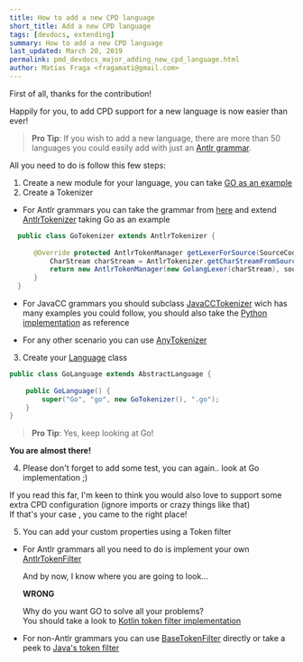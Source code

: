 ```yaml
---
title: How to add a new CPD language
short_title: Add a new CPD language
tags: [devdocs, extending]
summary: How to add a new CPD language
last_updated: March 20, 2019
permalink: pmd_devdocs_major_adding_new_cpd_language.html
author: Matías Fraga <fragamati@gmail.com>
---
```


First of all, thanks for the contribution!     
    
Happily for you, to add CPD support for a new language is now easier than ever!     
> **Pro Tip**: If you wish to add a new language, there are more than 50 languages you could easily add with just an [Antlr grammar](https://github.com/antlr/grammars-v4).    


 All you need to do is follow this few steps:
     
1. Create a new module for your language, you can take [GO as an example](https://github.com/pmd/pmd/tree/master/pmd-go)    
2. Create a Tokenizer
	
- For Antlr grammars you can take the grammar from [here](https://github.com/antlr/grammars-v4)  and extend [AntlrTokenizer](https://github.com/pmd/pmd/blob/master/pmd-core/src/main/java/net/sourceforge/pmd/cpd/AntlrTokenizer.java)  taking Go as an example
  
	
```java 
  public class GoTokenizer extends AntlrTokenizer {    
    
      @Override protected AntlrTokenManager getLexerForSource(SourceCode sourceCode) {   
          CharStream charStream = AntlrTokenizer.getCharStreamFromSourceCode(sourceCode);   
          return new AntlrTokenManager(new GolangLexer(charStream), sourceCode.getFileName());   
      }
  }
```

	
- For JavaCC grammars you should subclass [JavaCCTokenizer](https://github.com/pmd/pmd/blob/master/pmd-core/src/main/java/net/sourceforge/pmd/cpd/internal/JavaCCTokenizer.java) wich has many examples you could follow, you should also take the [Python implementation](https://github.com/pmd/pmd/blob/master/pmd-python/src/main/java/net/sourceforge/pmd/cpd/PythonTokenizer.java) as reference


- For any other scenario you can use [AnyTokenizer](https://github.com/pmd/pmd/blob/master/pmd-core/src/main/java/net/sourceforge/pmd/cpd/AnyTokenizer.java)

3. Create your [Language](https://github.com/pmd/pmd/blob/master/pmd-core/src/main/java/net/sourceforge/pmd/cpd/AbstractLanguage.java) class     
```java 
public class GoLanguage extends AbstractLanguage {    
    
    public GoLanguage() {   
        super("Go", "go", new GoTokenizer(), ".go");   
    }  
} 
``` 


> **Pro Tip**: Yes, keep looking at Go! 

 **You are almost there!**    
    
4. Please don't forget to add some test, you can again.. look at Go implementation ;)    
  
If you read this far, I'm keen to think you would also love to support some extra CPD configuration (ignore imports or crazy things like that)    
If that's your case , you came to the right place! 

5. You can add your custom properties using a Token filter 

- For Antlr grammars all you need to do is implement your own [AntlrTokenFilter](https://github.com/pmd/pmd/blob/master/pmd-core/src/main/java/net/sourceforge/pmd/cpd/token/AntlrTokenFilter.java)

    And by now, I know where you are going to look...    
    
  **WRONG**  
  
  Why do you want GO to solve all your problems?     
  You should take a look to [Kotlin token filter implementation](https://github.com/pmd/pmd/blob/master/pmd-kotlin/src/main/java/net/sourceforge/pmd/cpd/KotlinTokenizer.java)

- For non-Antlr grammars you can use [BaseTokenFilter](https://github.com/pmd/pmd/blob/master/pmd-core/src/main/java/net/sourceforge/pmd/cpd/token/internal/BaseTokenFilter.java) directly or take a peek to [Java's token filter](https://github.com/pmd/pmd/blob/master/pmd-java/src/main/java/net/sourceforge/pmd/cpd/JavaTokenizer.java)  
